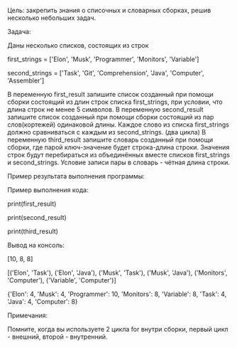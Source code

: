 Цель: закрепить знания о списочных и словарных сборках, решив несколько небольших задач.



Задача:

Даны несколько списков, состоящих из строк

first_strings = ['Elon', 'Musk', 'Programmer', 'Monitors', 'Variable']

second_strings = ['Task', 'Git', 'Comprehension', 'Java', 'Computer', 'Assembler']

В переменную first_result запишите список созданный при помощи сборки состоящий из длин строк списка first_strings, при условии, что длина строк не менее 5 символов.
В переменную second_result запишите список созданный при помощи сборки состоящий из пар слов(кортежей) одинаковой длины. Каждое слово из списка first_strings должно сравниваться с каждым из second_strings. (два цикла)
В переменную third_result запишите словарь созданный при помощи сборки, где парой ключ-значение будет строка-длина строки. Значения строк будут перебираться из объединённых вместе списков first_strings и second_strings. Условие записи пары в словарь - чётная длина строки.


Пример результата выполнения программы:

Пример выполнения кода:

print(first_result)

print(second_result)

print(third_result)

Вывод на консоль:

[10, 8, 8]

[('Elon', 'Task'), ('Elon', 'Java'), ('Musk', 'Task'), ('Musk', 'Java'), ('Monitors', 'Computer'), ('Variable', 'Computer')]

{'Elon': 4, 'Musk': 4, 'Programmer': 10, 'Monitors': 8, 'Variable': 8, 'Task': 4, 'Java': 4, 'Computer': 8}



Примечания:

Помните, когда вы используете 2 цикла for внутри сборки, первый цикл - внешний, второй - внутренний.
